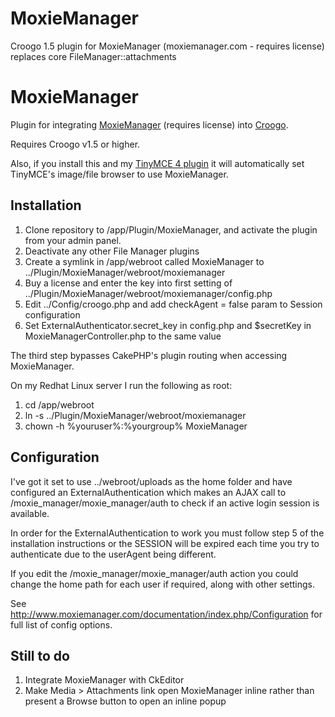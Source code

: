 MoxieManager
============

Croogo 1.5 plugin for MoxieManager (moxiemanager.com - requires license) replaces core FileManager::attachments

# MoxieManager

Plugin for integrating [MoxieManager](http://moxiemanager.com/) (requires license) into [Croogo](http://croogo.org).

Requires Croogo v1.5 or higher.  

Also, if you install this and my [TinyMCE 4 plugin](https://github.com/phpMagpie/Tinymce) it will 
automatically set TinyMCE's image/file browser to use MoxieManager.

## Installation

1. Clone repository to /app/Plugin/MoxieManager, and activate the plugin from your admin panel.
2. Deactivate any other File Manager plugins
3. Create a symlink in /app/webroot called MoxieManager to ../Plugin/MoxieManager/webroot/moxiemanager
4. Buy a license and enter the key into first setting of ../Plugin/MoxieManager/webroot/moxiemanager/config.php 
5. Edit ../Config/croogo.php and add checkAgent = false param to Session configuration
6. Set ExternalAuthenticator.secret_key in config.php and $secretKey in MoxieManagerController.php to the same value 

The third step bypasses CakePHP's plugin routing when accessing MoxieManager.

On my Redhat Linux server I run the following as root:

1. cd /app/webroot
2. ln -s ../Plugin/MoxieManager/webroot/moxiemanager
3. chown -h %youruser%:%yourgroup% MoxieManager

## Configuration

I've got it set to use ../webroot/uploads as the home folder and have configured an ExternalAuthentication which 
makes an AJAX call to /moxie_manager/moxie_manager/auth to check if an active login session is available.  

In order for the ExternalAuthentication to work you must follow step 5 of the installation instructions or the 
SESSION will be expired each time you try to authenticate due to the userAgent being different.

If you edit the /moxie_manager/moxie_manager/auth action you could change the home path for each user if required, 
along with other settings.

See http://www.moxiemanager.com/documentation/index.php/Configuration for full list of config options.

## Still to do

1. Integrate MoxieManager with CkEditor
2. Make Media > Attachments link open MoxieManager inline rather than present a Browse button to open an inline popup
